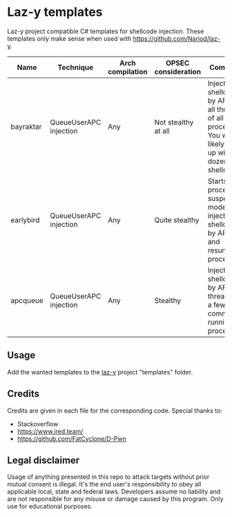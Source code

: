 # Laz-y templates
Laz-y project compatible C# templates for shellcode injection. These templates only make sense when used with https://github.com/Nariod/laz-y.

| Name | Technique | Arch compilation | OPSEC consideration | Comment |
| --- | --- | --- | --- | --- |
| bayraktar | QueueUserAPC injection | Any | Not stealthy at all | Injects shellcode by APC in all threads of all processes. You will likely end up with dozens of shells. |
| earlybird | QueueUserAPC injection | Any | Quite stealthy | Starts a process in suspended mode, inject shellcode by APC and resume process. |
| apcqueue | QueueUserAPC injection | Any | Stealthy | Inject shellcode by APC in threads of a few common running processes. |

## Usage
Add the wanted templates to the [laz-y](https://github.com/Nariod/laz-y) project "templates" folder.

## Credits
Credits are given in each file for the corresponding code. Special thanks to:
* Stackoverflow 
* https://www.ired.team/
* https://github.com/FatCyclone/D-Pwn

## Legal disclaimer
Usage of anything presented in this repo to attack targets without prior mutual consent is illegal. It's the end user's responsibility to obey all applicable local, state and federal laws. Developers assume no liability and are not responsible for any misuse or damage caused by this program. Only use for educational purposes.